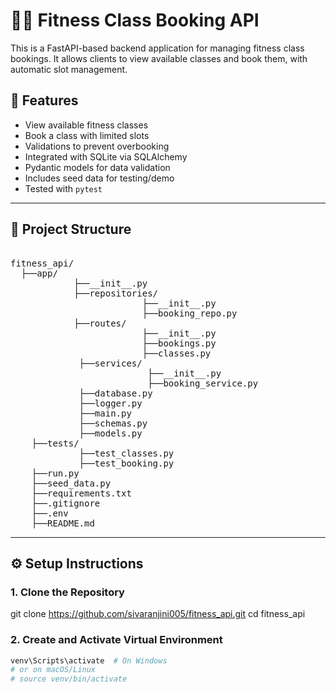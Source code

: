 # 🧘‍♀️ Fitness Class Booking API

This is a FastAPI-based backend application for managing fitness class bookings. It allows clients to view available classes and book them, with automatic slot management.

## 🚀 Features

- View available fitness classes
- Book a class with limited slots
- Validations to prevent overbooking
- Integrated with SQLite via SQLAlchemy
- Pydantic models for data validation
- Includes seed data for testing/demo
- Tested with `pytest`

---

## 📁 Project Structure
<pre lang="markdown">

fitness_api/
  ├──app/
            ├──__init__.py
            ├──repositories/
                         ├──__init__.py
                         ├──booking_repo.py
            ├──routes/
                         ├──__init__.py
                         ├──bookings.py
                         ├──classes.py
             ├──services/
                          ├──__init__.py
                          ├──booking_service.py
             ├──database.py
             ├──logger.py
             ├──main.py
             ├──schemas.py
             ├──models.py
    ├──tests/
             ├──test_classes.py
             ├──test_booking.py
    ├──run.py
    ├──seed_data.py
    ├──requirements.txt
    ├──.gitignore
    ├──.env
    ├──README.md
</pre>



---

## ⚙️ Setup Instructions

### 1. Clone the Repository


git clone https://github.com/sivaranjini005/fitness_api.git
cd fitness_api

### 2. Create and Activate Virtual Environment

```python -m venv venv
venv\Scripts\activate  # On Windows
# or on macOS/Linux
# source venv/bin/activate
